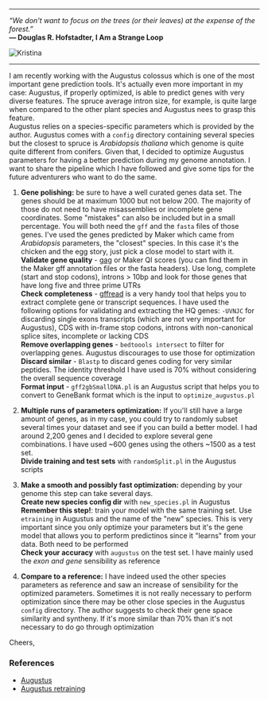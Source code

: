 *******

*“We don't want to focus on the trees (or their leaves) at the expense of the forest.”*         
**― Douglas R. Hofstadter, I Am a Strange Loop**

![Kristina](img/IMG_20180701_124136trees.jpg)
*******

I am recently working with the Augustus colossus which is one of the most important gene prediction tools. It's actually even more important in my case: Augustus, if properly optimized, is able to predict genes with very diverse features. The spruce average intron size, for example, is quite large when compared to the other plant species and Augustus nees to grasp this feature.    
Augustus relies on a species-specific parameters which is provided by the author. Augustus comes with a ```config``` directory containing several species but the closest to spruce is *Arabidopsis thaliana* which genome is quite quite different from conifers. Given that, I decided to optimize Augustus parameters for having a better prediction during my genome annotation. I want to share the pipeline which I have followed and give some tips for the future adventurers who want to do the same.

1. **Gene polishing:** be sure to have a well curated genes data set. The genes should be at maximum 1000 but not below 200. The majority of those do not need to have misassemblies or incomplete gene coordinates. Some "mistakes" can also be included but in a small percentage. You will both need the ```gff``` and the ```fasta``` files of those genes. I've used the genes predicted by Maker which came from *Arabidopsis* parameters, the "closest" species. In this case it's the chicken and the egg story, just pick a close model to start with it.        
  **Validate gene quality** - [gag](https://github.com/genomeannotation/GAG) or Maker QI scores (you can find them in the Maker gff annotation files or the fasta headers). Use long, complete (start and stop codons), introns > 10bp and look for those genes that have long five and three prime UTRs    
  **Check completeness** - [gffread](https://github.com/gpertea/gffread) is a very handy tool that helps you to extract complete gene or transcript sequences. I have used the following options for validating and extracting the HQ genes: ```-UVNJC``` for discarding single exons transcripts (which are not very important for Augustus), CDS with in-frame stop codons, introns with non-canonical splice sites, incomplete or lacking CDS     
  **Remove overlapping genes** - ```bedtoools intersect``` to filter for overlapping genes. Augustus discourages to use those for optimization          
  **Discard similar** - ```Blastp``` to discard genes coding for very similar peptides. The identity threshold I have used is 70% without considering the overall sequence coverage     
  **Format input** - ```gff2gbSmallDNA.pl``` is an Augustus script that helps you to convert to GeneBank format which is the input to ```optimize_augustus.pl```

2. **Multiple runs of parameters optimization:** If you'll still have a large amount of genes, as in my case, you could try to randomly subset several times your dataset and see if you can build a better model. I had around 2,200 genes and I decided to explore several gene combinations. I have used ~600 genes using the others ~1500 as a test set.     
  **Divide training and test sets** with ```randomSplit.pl``` in the Augustus scripts

3. **Make a smooth and possibly fast optimization:** depending by your genome this step can take several days.     
  **Create new species config dir** with ```new_species.pl``` in Augustus        
  **Remember this step!**: train your model with the same training set. Use ```etraining``` in Augustus and the name of the "new" species. This is very important since you only optimize your parameters but it's the gene model that allows you to perform predictinos since it "learns" from your data. Both need to be performed                    
  **Check your accuracy** with ```augustus``` on the test set. I have mainly used the *exon and gene* sensibility as reference

4. **Compare to a reference:** I have indeed used the other species parameters as reference and saw an increase of sensibility for the optimized parameters. Sometimes it is not really necessary to perform optimization since there may be other close species in the Augustus ```config``` directory. The author suggests to check their gene space similarity and syntheny. If it's more similar than 70% than it's not necessary to do go through optimization

Cheers,

### References

- [Augustus](http://bioinf.uni-greifswald.de/augustus/)        
- [Augustus retraining](http://augustus.gobics.de/binaries/retraining.html)
